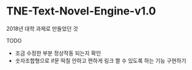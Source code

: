 # TNE-Text-Novel-Engine-v1.0

2018년 대학 과제로 만들었던 것

TODO 
- 조금 수정한 부분 정상작동 되는지 확인
- 숫자조합형으로 if문 떡칠 안하고 편하게 링크 짤 수 있도록 하는 기능 구현하기
